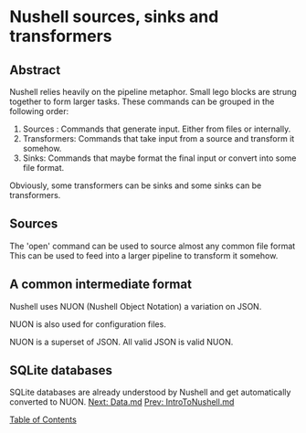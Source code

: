 # Nushell sources, sinks and transformers


## Abstract

Nushell relies heavily on the pipeline metaphor. Small lego blocks are strung
together  to form larger tasks. These commands can be grouped in the following order:

1. Sources : Commands that generate input. Either from files or internally.
2. Transformers: Commands that take input from a source and transform it somehow.
3. Sinks: Commands that maybe format the final input or convert into some file format.

Obviously, some transformers can be sinks and some sinks can be transformers.



## Sources

The 'open' command can be used to source almost any common file format
This can be used to feed into a larger pipeline to transform it somehow.



## A common intermediate format

Nushell uses NUON (Nushell Object Notation) a variation on JSON.


NUON is also used for configuration files.


NUON is a superset of JSON. All valid JSON is valid NUON.




## SQLite databases

SQLite databases are already understood by Nushell and get automatically converted to NUON.
[Next: Data.md](003_Data.md) [Prev: IntroToNushell.md](001_IntroToNushell.md)


[Table of Contents](toc.md)
